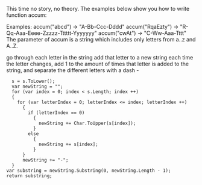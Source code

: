 This time no story, no theory. The examples below show you how to write function accum:

Examples:
accum("abcd") -> "A-Bb-Ccc-Dddd"
accum("RqaEzty") -> "R-Qq-Aaa-Eeee-Zzzzz-Tttttt-Yyyyyyy"
accum("cwAt") -> "C-Ww-Aaa-Tttt"
The parameter of accum is a string which includes only letters from a..z and A..Z.

go through each letter in the string
add that letter to a new string
each time the letter changes, add 1 to the amount of times that letter is added to the string, and separate the different letters with a dash -

      s = s.ToLower();
      var newString = "";
      for (var index = 0; index < s.Length; index ++)
      {
        for (var letterIndex = 0; letterIndex <= index; letterIndex ++)
          {
            if (letterIndex == 0)
              {
                newString += Char.ToUpper(s[index]);
              }
            else
              {
                newString += s[index];
              }
          }
          newString += "-";
      }
    var substring = newString.Substring(0, newString.Length - 1);
    return substring;

